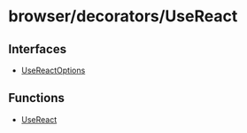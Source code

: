 # browser/decorators/UseReact

## Interfaces

- [UseReactOptions](interfaces/UseReactOptions.md)

## Functions

- [UseReact](functions/UseReact.md)
